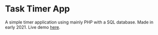 # Task Timer App
A simple timer application using mainly PHP with a SQL database. Made in early 2021. Live demo [here](http://tasktimer.mangiarelli.net/). 
